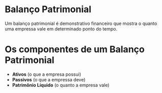 
# Balanço Patrimonial
Um balanço patrimonial é demonstrativo financeiro que mostra o quanto uma empressa vale em determinado ponto do tempo.

# Os componentes de um Balanço Patrimonial
  * **Ativos** (o que a empresa possui)
  * **Passivos** (o que a empressa deve)
  * **Patrimônio Líquido** (o quanto a empresa vale)
